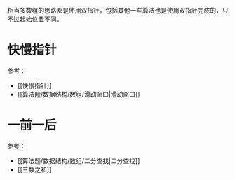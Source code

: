 相当多数组的思路都是使用双指针，包括其他一些算法也是使用双指针完成的，只不过起始位置不同。

# 快慢指针

参考：
- [[快慢指针]]
- [[算法题/数据结构/数组/滑动窗口|滑动窗口]]
# 一前一后

参考：
- [[算法题/数据结构/数组/二分查找|二分查找]]
- [[三数之和]]